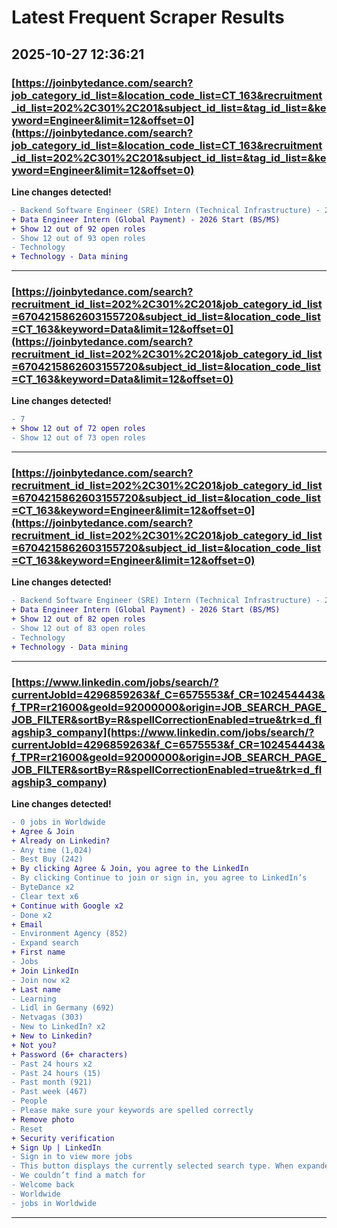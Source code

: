 # Latest Frequent Scraper Results

## 2025-10-27 12:36:21

### [https://joinbytedance.com/search?job_category_id_list=&location_code_list=CT_163&recruitment_id_list=202%2C301%2C201&subject_id_list=&tag_id_list=&keyword=Engineer&limit=12&offset=0](https://joinbytedance.com/search?job_category_id_list=&location_code_list=CT_163&recruitment_id_list=202%2C301%2C201&subject_id_list=&tag_id_list=&keyword=Engineer&limit=12&offset=0)

**Line changes detected!**

```diff
- Backend Software Engineer (SRE) Intern (Technical Infrastructure) - 2026 Start (BS/MS)
+ Data Engineer Intern (Global Payment) - 2026 Start (BS/MS)
+ Show 12 out of 92 open roles
- Show 12 out of 93 open roles
- Technology
+ Technology - Data mining
```

---
### [https://joinbytedance.com/search?recruitment_id_list=202%2C301%2C201&job_category_id_list=6704215862603155720&subject_id_list=&location_code_list=CT_163&keyword=Data&limit=12&offset=0](https://joinbytedance.com/search?recruitment_id_list=202%2C301%2C201&job_category_id_list=6704215862603155720&subject_id_list=&location_code_list=CT_163&keyword=Data&limit=12&offset=0)

**Line changes detected!**

```diff
- 7
+ Show 12 out of 72 open roles
- Show 12 out of 73 open roles
```

---
### [https://joinbytedance.com/search?recruitment_id_list=202%2C301%2C201&job_category_id_list=6704215862603155720&subject_id_list=&location_code_list=CT_163&keyword=Engineer&limit=12&offset=0](https://joinbytedance.com/search?recruitment_id_list=202%2C301%2C201&job_category_id_list=6704215862603155720&subject_id_list=&location_code_list=CT_163&keyword=Engineer&limit=12&offset=0)

**Line changes detected!**

```diff
- Backend Software Engineer (SRE) Intern (Technical Infrastructure) - 2026 Start (BS/MS)
+ Data Engineer Intern (Global Payment) - 2026 Start (BS/MS)
+ Show 12 out of 82 open roles
- Show 12 out of 83 open roles
- Technology
+ Technology - Data mining
```

---
### [https://www.linkedin.com/jobs/search/?currentJobId=4296859263&f_C=6575553&f_CR=102454443&f_TPR=r21600&geoId=92000000&origin=JOB_SEARCH_PAGE_JOB_FILTER&sortBy=R&spellCorrectionEnabled=true&trk=d_flagship3_company](https://www.linkedin.com/jobs/search/?currentJobId=4296859263&f_C=6575553&f_CR=102454443&f_TPR=r21600&geoId=92000000&origin=JOB_SEARCH_PAGE_JOB_FILTER&sortBy=R&spellCorrectionEnabled=true&trk=d_flagship3_company)

**Line changes detected!**

```diff
- 0 jobs in Worldwide
+ Agree & Join
+ Already on Linkedin?
- Any time (1,024)
- Best Buy (242)
+ By clicking Agree & Join, you agree to the LinkedIn
- By clicking Continue to join or sign in, you agree to LinkedIn’s
- ByteDance x2
- Clear text x6
+ Continue with Google x2
- Done x2
+ Email
- Environment Agency (852)
- Expand search
+ First name
- Jobs
+ Join LinkedIn
- Join now x2
+ Last name
- Learning
- Lidl in Germany (692)
- Netvagas (303)
- New to LinkedIn? x2
+ New to Linkedin?
+ Not you?
+ Password (6+ characters)
- Past 24 hours x2
- Past 24 hours (15)
- Past month (921)
- Past week (467)
- People
- Please make sure your keywords are spelled correctly
+ Remove photo
- Reset
+ Security verification
+ Sign Up | LinkedIn
- Sign in to view more jobs
- This button displays the currently selected search type. When expanded it provides a list of search options that will switch the search inputs to match the current selection.
- We couldn’t find a match for
- Welcome back
- Worldwide
- jobs in Worldwide
```

---

